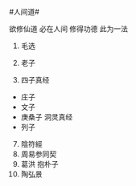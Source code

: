 #人间道#

欲修仙道 必在人间 修得功德 此为一法

1. 毛选

2. 老子
2. 四子真经
  * 庄子  
  * 文子
  * 庚桑子 洞灵真经
  * 列子
  
7. 陰符經
8. 周易参同契
9. 葛洪 抱朴子
10. 陶弘景
